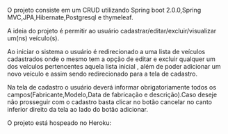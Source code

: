 O projeto consiste em um CRUD utilizando Spring boot 2.0.0,Spring MVC,JPA,Hibernate,Postgresql e thymeleaf.

A ideia do projeto é permitir ao usuário cadastrar/editar/excluir/visualizar um(ns) veículo(s).

Ao iniciar o sistema o usuário é redirecionado a uma lista de veículos cadastrados onde o mesmo tem a opção de editar e excluir qualquer um dos veículos pertencentes aquela lista inicial , além de poder adicionar um novo veículo e assim sendo redirecionado para a tela de cadastro.

Na tela de cadastro o usuário deverá informar obrigatoriamente todos os campos(Fabricante,Modelo,Data de fabricação e descrição).Caso deseje não prosseguir com o cadastro basta clicar no botão cancelar no canto inferior direito da tela ao lado do botão adicionar. 

O projeto está hospeado no Heroku:
